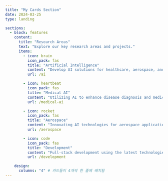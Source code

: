 ```yaml
---
title: "My Cards Section"
date: 2024-03-25
type: landing

sections:
  - block: features
    content:
      title: "Research Areas"
      text: "Explore our key research areas and projects."
      items:
        - icon: brain
          icon_pack: fas
          title: "Artificial Intelligence"
          content: "Develop AI solutions for healthcare, aerospace, and more."
          url: /ai

        - icon: heartbeat
          icon_pack: fas
          title: "Medical AI"
          content: "Utilizing AI to enhance disease diagnosis and medical outcomes."
          url: /medical-ai

        - icon: rocket
          icon_pack: fas
          title: "Aerospace"
          content: "Innovating AI technologies for aerospace applications."
          url: /aerospace

        - icon: code
          icon_pack: fas
          title: "Development"
          content: "Full-stack development using the latest technologies."
          url: /development

    design:
      columns: "4" # 카드들이 4개씩 한 줄에 배치됨
---
```

